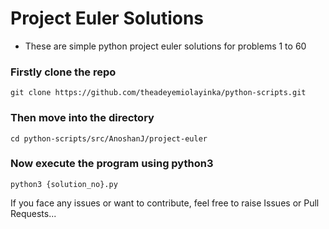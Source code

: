 # Project Euler Solutions

- These are simple python project euler solutions for problems 1 to 60

### Firstly clone the repo
```
git clone https://github.com/theadeyemiolayinka/python-scripts.git
```

### Then move into the directory
```
cd python-scripts/src/AnoshanJ/project-euler
```

### Now execute the program using python3
```
python3 {solution_no}.py
```

If you face any issues or want to contribute, feel free to raise Issues or Pull Requests...